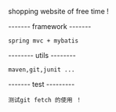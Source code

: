 shopping website of free time !

------- framework -------

	spring mvc + mybatis
	
--------  utils  -------- 

	maven,git,junit ...

------- test ---------

	测试git fetch 的使用 ！

